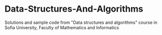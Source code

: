 # Data-Structures-And-Algorithms
Solutions and sample code from "Data structures and algorithms" course in Sofia University, Faculty of Mathematics and Informatics
